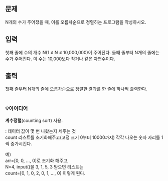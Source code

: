 <h2>문제</h2>

N개의 수가 주어졌을 때, 이를 오름차순으로 정렬하는 프로그램을 작성하시오.<br>

<h2>입력</h2>

첫째 줄에 수의 개수 N(1 ≤ N ≤ 10,000,000)이 주어진다. 둘째 줄부터 N개의 줄에는 수가 주어진다. 이 수는 10,000보다 작거나 같은 자연수이다.<br>

<h2>출력</h2>

첫째 줄부터 N개의 줄에 오름차순으로 정렬한 결과를 한 줄에 하나씩 출력한다.
<br>
<br>
<h3>💡아이디어</h3>

**계수정렬**(counting sort) 사용.

: 데이터 값이 몇 번 나왔는지 세주는 것<br>
count 리스트를 초기화해주고(고정 크기 0부터 10000까지) 각각 나오는 숫자 자리를 1씩 증가시킨다.

예) <br>
arr=[0, 0, ..., 0]로 초기화 해주고, <br>
N=4, input()을 3, 1, 5, 3 받으면 리스트는 <br>
count=[0, 1, 0, 2, 0, 1, ..., 0] 이렇게 된다.
